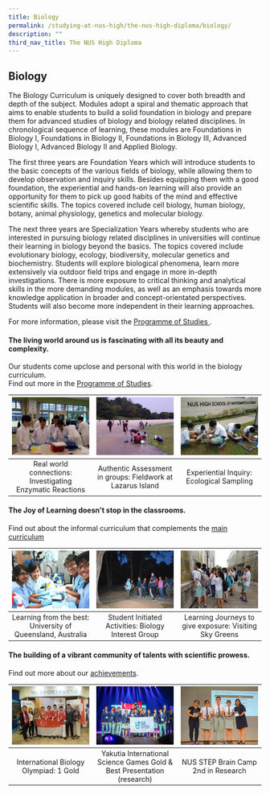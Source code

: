 ```yaml
---
title: Biology
permalink: /studying-at-nus-high/the-nus-high-diploma/biology/
description: ""
third_nav_title: The NUS High Diploma
---
```

## Biology

The Biology Curriculum is uniquely designed to cover both breadth and depth of the subject. Modules adopt a spiral and thematic approach that aims to enable students to build a solid foundation in biology and prepare them for advanced studies of biology and biology related disciplines. In chronological sequence of learning, these modules are Foundations in Biology I, Foundations in Biology II, Foundations in Biology III, Advanced Biology I, Advanced Biology II and Applied Biology.  

The first three years are Foundation Years which will introduce students to the basic concepts of the various fields of biology, while allowing them  to develop observation and inquiry skills. Besides equipping them with a good foundation, the experiential and hands-on learning will also provide an opportunity for them to pick up good habits of the mind and effective scientific skills. The topics covered include cell biology, human biology, botany, animal physiology, genetics and molecular biology.  

The next three years are Specialization Years whereby students who are interested in pursuing biology related disciplines in universities will continue their learning in biology beyond the basics. The topics covered include evolutionary biology, ecology, biodiversity, molecular genetics and biochemistry. Students will explore biological phenomena, learn more extensively via outdoor field trips and engage in more in-depth investigations. There is more exposure to critical thinking and analytical skills in the more demanding modules, as well as an emphasis towards more knowledge application in broader and concept-orientated perspectives. Students will also become more independent in their learning approaches. 

For more information, please visit the <a href="/studying-at-nus-high/the-nus-high-diploma/programme-of-studies/">Programme of Studies </a> .

#### The **living world** around us is fascinating with all its beauty and complexity.<br>
Our students come upclose and personal with this world in the biology curriculum.<br>
Find out more in the <a href="/studying-at-nus-high/the-nus-high-diploma/programme-of-studies/">Programme of Studies</a>.<br>

<table>
	<thead>
		<tr>
			<th style="width: 33%; align: center">
				<a href="/biology/wonderment-in-the-classroom/">
					<img src="/images/Biology/bio Photo 1.jpg" style="max-height:100%; max-width:100%"></a>
			</th>
			<th style="width: 33%; align: center">
				<a href="/biology/wonderment-in-the-classroom/">
					<img src="/images/Biology/bio Photo 2.jpg" style="max-height:100%; max-width:100%" >
				</a>
			</th>
			<th style="width: 33%; align: center">
				<a href="/biology/wonderment-in-the-classroom/">
					<img src="/images/Biology/bio Photo 3.jpg" style="max-height:100%; max-width:100%" >
				</a>
			</th>
		</tr>
	</thead>
	<tbody>
		<tr>
			<td style="text-align:center" > 
				Real world connections:  
				Investigating Enzymatic Reactions</td>
			<td style="text-align:center" >
				Authentic Assessment in groups:
				Fieldwork at Lazarus Island </td>
			<td style="text-align:center"> 
				Experiential Inquiry:
				Ecological Sampling </td>
		</tr>
	</tbody>
</table>

#### The Joy of Learning doesn't stop in the classrooms.<br>
Find out about the informal curriculum that complements the [main curriculum](https://staging.d1bl70m167uzkq.amplifyapp.com/biology/beyond-the-classroom/)
<table>
	<thead>
		<tr>
			<th style="width: 33%; align: center">
				<a href="https://staging.d1bl70m167uzkq.amplifyapp.com/biology/beyond-the-classroom/">
					<img src="/images/Biology/bio Photo 4.jpg" style="max-height:100%; max-width:100%">
				</a>
			</th>
			<th style="width: 33%; align: center">
				<a href="https://staging.d1bl70m167uzkq.amplifyapp.com/biology/beyond-the-classroom/">
					<img src="/images/Biology/bio Photo 5.jpg"     style="max-height:100%; max-width:100%">
				</a>
			</th>
			<th style="width: 33%; align: center">
				<a href="https://staging.d1bl70m167uzkq.amplifyapp.com/biology/beyond-the-classroom/">
					<img src="/images/Biology/bio Photo 6.jpg" style="max-height:100%; max-width:100%" >
				</a>
			</th>
		</tr>
	</thead>
	<tbody>
		<tr>
			<td style="text-align:center" > 
				Learning from the best:  
				University of Queensland, Australia</td>
			<td style="text-align:center" >
				Student Initiated Activities:
				Biology Interest Group </td>
			<td style="text-align:center"> 
				Learning Journeys to give exposure:
				Visiting Sky Greens </td>
		</tr>
	</tbody>
</table>

#### The building of a vibrant community of talents with scientific prowess.<br>
Find out more about our [achievements](https://staging.d1bl70m167uzkq.amplifyapp.com/our-dna/achievements/2019/).
	
<table>
	<thead>
		<tr>
			<th style="width: 33%; align: center">
				<a href="https://staging.d1bl70m167uzkq.amplifyapp.com/our-dna/achievements/2019/">
					<img src="/images/Biology/bio Photo 7.jpg" style="max-height:100%; max-width:100%" >
				</a>
			</th>
			<th style="width: 33%; align: center">
				<a href="https://staging.d1bl70m167uzkq.amplifyapp.com/our-dna/achievements/2019/">
					<img src="/images/Biology/bio Photo 8.jpg"     style="max-height:100%; max-width:100%" >
				</a>
			</th>
			<th style="width: 33%; align: center">
				<a href="https://staging.d1bl70m167uzkq.amplifyapp.com/our-dna/achievements/2019/">
					<img src="/images/Biology/bio Photo 9.jpg" style="max-height:100%; max-width:100%">
				</a>
			</th>
		</tr>
	</thead>
	<tbody>
		<tr>
			<td style="text-align:center" > 
				International Biology Olympiad:  
				1 Gold</td>
			<td style="text-align:center" >
				Yakutia International  
Science Games  
Gold & Best Presentation (research) </td>
			<td style="text-align:center"> 
				NUS STEP Brain Camp  
2nd in Research </td>
		</tr>
	</tbody>
</table>